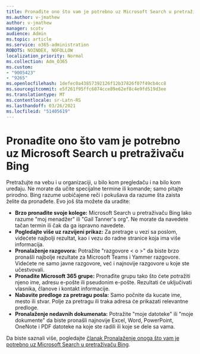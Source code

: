 ```yaml
---
title: Pronađite ono što vam je potrebno uz Microsoft Search u pretraživaču Bing
ms.author: v-jmathew
author: v-jmathew
manager: scotv
audience: Admin
ms.topic: article
ms.service: o365-administration
ROBOTS: NOINDEX, NOFOLLOW
localization_priority: Normal
ms.collection: Adm_O365
ms.custom:
- "9005423"
- "9265"
ms.openlocfilehash: 1defec0a43857392126f12b37826f07f49cb4cc8
ms.sourcegitcommit: e5f261f95ffc6074cce89e62ef8c4e9fd519d3ee
ms.translationtype: MT
ms.contentlocale: sr-Latn-RS
ms.lasthandoff: 03/26/2021
ms.locfileid: "51405619"
---
```

# <a name="find-what-you-need-with-microsoft-search-in-bing"></a>Pronađite ono što vam je potrebno uz Microsoft Search u pretraživaču Bing

Pretražujte na vebu i u organizaciji, u bilo kom pregledaču i na bilo kom uređaju. Ne morate da učite specijalne termine ili komande; samo pitajte prirodno. Bing razume uobičajene reči i pokušava da razume šta zaista želite da pronađete. Evo još šta možete da uradite:

- **Brzo pronađite svoje kolege:** Microsoft Search u pretraživaču Bing lako razume "moj menadžer" ili "Gail Tanner's org". Ne morate da navedete tačan termin ili čak da ga ispravno navedete.
- **Pogledajte više uz razvijeni prikaz:** Za pretrage u vezi sa poslom, videćete najbolji rezultat, kao i vezu do radne stranice koja ima više informacija.
- **Pronalaženje razgovora:** Potražite "razgovore < o >" da biste brzo pronašli najbolje rezultate za Microsoft Teams i Yammer razgovore. Videćete ne samo javne razgovore, već i najnovije razgovore u koje ste učestvovali.
- **Pronađite Microsoft 365 grupe:** Pronađite grupu tako što ćete potražiti njeno ime, adresu e-pošte ili pseudonim e-pošte. Rezultati će uključivati vlasnika, članove i kontakt informacije.
- **Nabavite predloge za pretragu posla:** Samo počnite da kucate ime, mesto ili stvar. Polje za pretragu ili traka adresa će prikazati relevantne predloge.
- **Pronalaženje nedavnih dokumenata:** Potražite "moje datoteke" ili "moje dokumente" da biste pronašli najnovije Excel, Word, PowerPoint, OneNote i PDF datoteke na koje ste radili ili koje se dele sa vama.

Da biste saznali više, pogledajte [članak Pronalaženje onoga što vam je potrebno uz Microsoft Search u pretraživaču Bing](https://go.microsoft.com/fwlink/?linkid=2149027).
